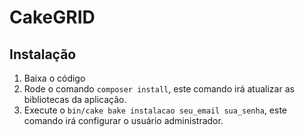 # CakeGRID

## Instalação

1. Baixa o código
2. Rode o comando `composer install`, este comando irá atualizar as bibliotecas da aplicação.
3. Execute o `bin/cake bake instalacao seu_email sua_senha`, este comando irá configurar o usuário administrador.
